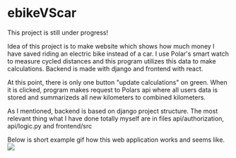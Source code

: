 # ebikeVScar

This project is still under progress!

Idea of this project is to make website which shows how much money I have saved riding an electric bike instead of a car.
I use Polar's smart watch to measure cycled distances and this program utilizes this data to make calculations.
Backend is made with django and frontend with react.

At this point, there is only one button "update calculations" on green. When it is clicked, program makes request to Polars api where all users data is stored and summarizeds all new kilometers to combined kilometers.

As I mentioned, backend is based on django project structure. The most relevant thing what I have done totally myself are in files api/authorization, api/logic.py and frontend/src

Below is short example gif how this web application works and seems like.
![](https://github.com/ViljoHo/ebikeVScar/blob/main/example.gif)